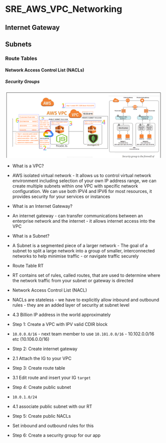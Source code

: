 # SRE_AWS_VPC_Networking
## Internet Gateway
## Subnets
### Route Tables
#### Network Access Control List (NACLs)
##### Security Groups

![](/img/AWS_deployment_networking_security.png)


- What is a VPC?
- AWS isolated virtual network - It allows us to control virtual network environment including selection of your own IP address range, we can create multiple subnets within one VPC with specific network configuration. We can use both IPV4 and IPV6 for most resources, it provides security for your services or instances

- What is an Internet Gateway?
- An internet gateway - can transfer communications between an enterprise network and the internet - it allows internet access into the VPC

- What is a Subnet?
- A Subnet is a segmented piece of a larger network - The goal of a subnet to split a large network into a group of smaller, interconnected networks to help minimise traffic - or navigate traffic securely

- Route Table RT
- RT contains set of rules, called routes, that are used to determine where the network traffic from your subnet or gateway is directed

- Network Access Control List (NACL)
- NACLs are stateless - we have to explicitly allow inbound and outbound rules - they are an added layer of security at subnet level

- 4.3 Billion IP address in the world approximately

- Step 1: Create a VPC with IPV valid CDIR block
- `10.0.0.0/16` - next team member to use `10.101.0.0/16` - 10.102.0.0/16 etc (10.106.0.0/16)

- Step 2: Create internet gateway
- 2.1 Attach the IG to your VPC

- Step 3: Create route table
- 3.1 Edit route and insert your IG `target`

- Step 4: Create public subnet
- `10.0.1.0/24`
- 4.1 associate public subnet with our RT

- Step 5: Create public NACLs
- Set inbound and outbound rules for this

- Step 6: Create a security group for our app